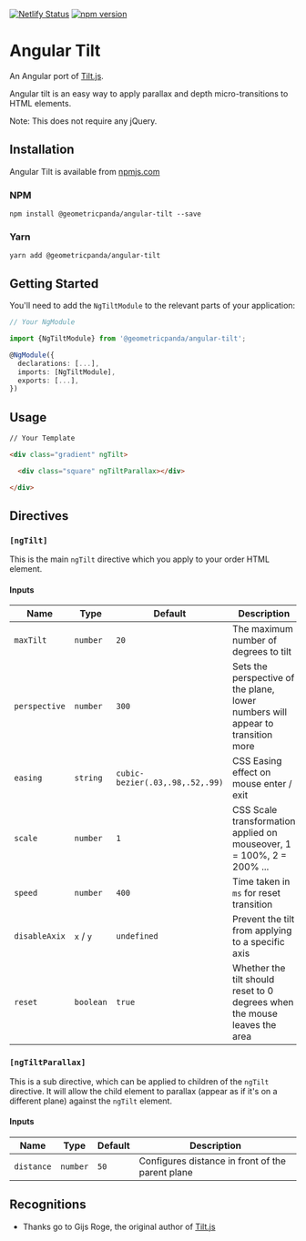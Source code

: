 [![Netlify Status](https://api.netlify.com/api/v1/badges/69d9522b-e3e8-43ea-b899-0be2084a752e/deploy-status)](https://app.netlify.com/sites/angular-tilt/deploys)
[![npm version](https://badge.fury.io/js/%40geometricpanda%angular-tilt.svg)](https://www.npmjs.com/package/@geometricpanda/angular-tilt)

# Angular Tilt

An Angular port of [Tilt.js](https://gijsroge.github.io/tilt.js/).

Angular tilt is an easy way to apply parallax and depth micro-transitions to HTML elements.

Note: This does not require any jQuery.

## Installation

Angular Tilt is available from [npmjs.com](https://npmjs.com/package/@geometricpanda/angular-tilt)

### NPM

`npm install @geometricpanda/angular-tilt --save`

### Yarn

`yarn add @geometricpanda/angular-tilt`

## Getting Started

You'll need to add the `NgTiltModule` to the relevant parts of your application:

```typescript
// Your NgModule

import {NgTiltModule} from '@geometricpanda/angular-tilt';

@NgModule({
  declarations: [...],
  imports: [NgTiltModule],
  exports: [...],
})

```

## Usage

```html
// Your Template

<div class="gradient" ngTilt>

  <div class="square" ngTiltParallax></div>

</div>
```

## Directives

### `[ngTilt]`

This is the main `ngTilt` directive which you apply to your order HTML element.

#### Inputs

| Name          | Type      | Default                         | Description                                                                     |
|---------------|-----------|---------------------------------|---------------------------------------------------------------------------------|
| `maxTilt`     | `number`  | `20`                            | The maximum number of degrees to tilt                                           |
| `perspective` | `number`  | `300`                           | Sets the perspective of the plane, lower numbers will appear to transition more |
| `easing`      | `string`  | `cubic-bezier(.03,.98,.52,.99)` | CSS Easing effect on mouse enter / exit                                         |
| `scale`       | `number`  | `1`                             | CSS Scale transformation applied on mouseover, 1 = 100%, 2 = 200% ...           |
| `speed`       | `number`  | `400`                           | Time taken in `ms` for reset transition                                         |
| `disableAxix` | `x` / `y` | `undefined`                     | Prevent the tilt from applying to a specific axis                               |
| `reset`       | `boolean` | `true`                          | Whether the tilt should reset to 0 degrees when the mouse leaves the area       | 

### `[ngTiltParallax]`

This is a sub directive, which can be applied to children of the `ngTilt` directive.
It will allow the child element to parallax (appear as if it's on a different plane) against the `ngTilt` element.

#### Inputs

| Name          | Type      | Default | Description                                      |
|---------------|-----------|---------|--------------------------------------------------|
| `distance`    | `number`  | `50`    | Configures distance in front of the parent plane | 

## Recognitions

- Thanks go to Gijs Roge, the original author of [Tilt.js](https://gijsroge.github.io/tilt.js/)
